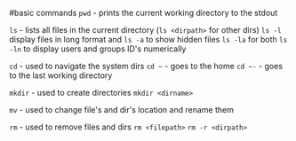 #basic commands
`pwd` - prints the current working directory to the stdout

`ls`  - lists all files in the current directory (`ls <dirpath>` for other dirs)
`ls -l` display files in long format and `ls -a` to show hidden files `ls -la` for both
`ls -ln` to display users and groups ID's numerically

`cd`  - used to navigate the system dirs 
`cd ~` - goes to the home
`cd ~-` - goes to the last working directory

`mkdir` - used to create directories `mkdir <dirname>`

`mv` - used to change file's and dir's location and rename them

`rm` - used to remove files and dirs `rm <filepath>` `rm -r <dirpath>`
